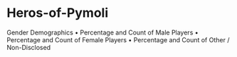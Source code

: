 # Heros-of-Pymoli
Gender Demographics
•	Percentage and Count of Male Players
•	Percentage and Count of Female Players
•	Percentage and Count of Other / Non-Disclosed
